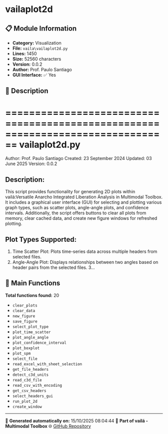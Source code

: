 # vailaplot2d

## 📋 Module Information

- **Category:** Visualization
- **File:** `vaila\vailaplot2d.py`
- **Lines:** 1450
- **Size:** 52560 characters
- **Version:** 0.0.2
- **Author:** Prof. Paulo Santiago
- **GUI Interface:** ✅ Yes

## 📖 Description


================================================================================
vailaplot2d.py
================================================================================
Author: Prof. Paulo Santiago
Created: 23 September 2024
Updated: 03 June 2025
Version: 0.0.2

Description:
------------
This script provides functionality for generating 2D plots within vailá:Versatile
Anarcho Integrated Liberation Ánalysis in Multimodal Toolbox. It includes
a graphical user interface (GUI) for selecting and plotting various graph types,
such as scatter plots, angle-angle plots, and confidence intervals. Additionally,
the script offers buttons to clear all plots from memory, clear cached data,
and create new figure windows for refreshed plotting.

Plot Types Supported:
---------------------
1. Time Scatter Plot: Plots time-series data across multiple headers from selected
   files.
2. Angle-Angle Plot: Displays relationships between two angles based on header pairs
   from the selected files.
3...

## 🔧 Main Functions

**Total functions found:** 20

- `clear_plots`
- `clear_data`
- `new_figure`
- `save_figure`
- `select_plot_type`
- `plot_time_scatter`
- `plot_angle_angle`
- `plot_confidence_interval`
- `plot_boxplot`
- `plot_spm`
- `select_file`
- `read_excel_with_sheet_selection`
- `get_file_headers`
- `detect_c3d_units`
- `read_c3d_file`
- `read_csv_with_encoding`
- `get_csv_headers`
- `select_headers_gui`
- `run_plot_2d`
- `create_window`




---

📅 **Generated automatically on:** 15/10/2025 08:04:44
🔗 **Part of vailá - Multimodal Toolbox**
🌐 [GitHub Repository](https://github.com/vaila-multimodaltoolbox/vaila)
